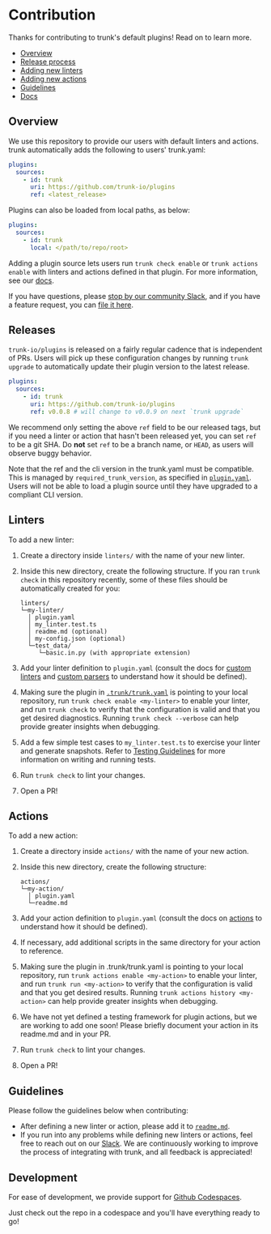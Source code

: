 # Contribution

Thanks for contributing to trunk's default plugins! Read on to learn more.

- [Overview](#overview)
- [Release process](#releases)
- [Adding new linters](#linters)
- [Adding new actions](#actions)
- [Guidelines](#guidelines)
- [Docs](https://docs.trunk.io)

## Overview

We use this repository to provide our users with default linters and actions. trunk automatically
adds the following to users' trunk.yaml:

```yaml
plugins:
  sources:
    - id: trunk
      uri: https://github.com/trunk-io/plugins
      ref: <latest_release>
```

Plugins can also be loaded from local paths, as below:

```yaml
plugins:
  sources:
    - id: trunk
      local: </path/to/repo/root>
```

Adding a plugin source lets users run `trunk check enable` or `trunk actions enable` with linters
and actions defined in that plugin. For more information, see our
[docs](https://docs.trunk.io/docs/plugins).

If you have questions, please [stop by our community Slack](https://slack.trunk.io/), and if you
have a feature request, you can [file it here](https://features.trunk.io/).

## Releases

`trunk-io/plugins` is released on a fairly regular cadence that is independent of PRs. Users will
pick up these configuration changes by running `trunk upgrade` to automatically update their plugin
version to the latest release.

```yaml
plugins:
  sources:
    - id: trunk
      uri: https://github.com/trunk-io/plugins
      ref: v0.0.8 # will change to v0.0.9 on next `trunk upgrade`
```

We recommend only setting the above `ref` field to be our released tags, but if you need a linter or
action that hasn't been released yet, you can set `ref` to be a git SHA. Do **not** set `ref` to be
a branch name, or `HEAD`, as users will observe buggy behavior.

Note that the ref and the cli version in the trunk.yaml must be compatible. This is managed by
`required_trunk_version`, as specified in [`plugin.yaml`](plugin.yaml). Users will not be able to
load a plugin source until they have upgraded to a compliant CLI version.

## Linters

To add a new linter:

1. Create a directory inside `linters/` with the name of your new linter.
2. Inside this new directory, create the following structure. If you ran `trunk check` in this
   repository recently, some of these files should be automatically created for you:

   ```text
   linters/
   └─my-linter/
     │ plugin.yaml
     │ my_linter.test.ts
     │ readme.md (optional)
     │ my-config.json (optional)
     └─test_data/
        └─basic.in.py (with appropriate extension)
   ```

3. Add your linter definition to `plugin.yaml` (consult the docs for [custom linters] and [custom
   parsers] to understand how it should be defined).
4. Making sure the plugin in [`.trunk/trunk.yaml`](.trunk/trunk.yaml) is pointing to your local
   repository, run `trunk check enable <my-linter>` to enable your linter, and run `trunk check` to
   verify that the configuration is valid and that you get desired diagnostics. Running
   `trunk check --verbose` can help provide greater insights when debugging.
5. Add a few simple test cases to `my_linter.test.ts` to exercise your linter and generate
   snapshots. Refer to [Testing Guidelines](tests/readme.md) for more information on writing and
   running tests.
6. Run `trunk check` to lint your changes.
7. Open a PR!

[custom linters]: https://docs.trunk.io/docs/check-custom-linters
[custom parsers]: https://docs.trunk.io/docs/custom-parsers

## Actions

To add a new action:

1. Create a directory inside `actions/` with the name of your new action.
2. Inside this new directory, create the following structure:

   ```text
   actions/
   └─my-action/
     │ plugin.yaml
     └─readme.md
   ```

3. Add your action definition to `plugin.yaml` (consult the docs on [actions] to understand how it
   should be defined).
4. If necessary, add additional scripts in the same directory for your action to reference.
5. Making sure the plugin in .trunk/trunk.yaml is pointing to your local repository, run
   `trunk actions enable <my-action>` to enable your linter, and run `trunk run <my-action>` to
   verify that the configuration is valid and that you get desired results. Running
   `trunk actions history <my-action>` can help provide greater insights when debugging.
6. We have not yet defined a testing framework for plugin actions, but we are working to add one
   soon! Please briefly document your action in its readme.md and in your PR.
7. Run `trunk check` to lint your changes.
8. Open a PR!

[actions]: https://docs.trunk.io/docs/actions

## Guidelines

Please follow the guidelines below when contributing:

- After defining a new linter or action, please add it to [`readme.md`](readme.md).
- If you run into any problems while defining new linters or actions, feel free to reach out on our
  [Slack](https://slack.trunk.io/). We are continuously working to improve the process of
  integrating with trunk, and all feedback is appreciated!

## Development

For ease of development, we provide support for
[Github Codespaces](https://github.com/features/codespaces).

Just check out the repo in a codespace and you'll have everything ready to go!
